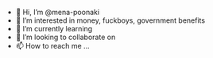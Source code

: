 - 👋 Hi, I’m @mena-poonaki
- 👀 I’m interested in money, fuckboys, government benefits
- 🌱 I’m currently learning
- 💞️ I’m looking to collaborate on
- 📫 How to reach me ...

<!---
mena-poonaki/mena-poonaki is a ✨ special ✨ repository because its `README.md` (this file) appears on your GitHub profile.
You can click the Preview link to take a look at your changes.
--->
